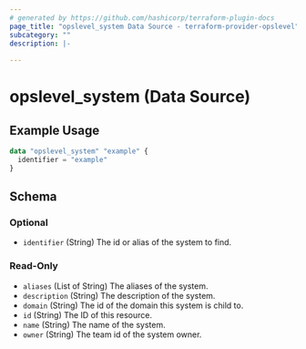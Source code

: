 ```yaml
---
# generated by https://github.com/hashicorp/terraform-plugin-docs
page_title: "opslevel_system Data Source - terraform-provider-opslevel"
subcategory: ""
description: |-
  
---
```


# opslevel_system (Data Source)



## Example Usage

```terraform
data "opslevel_system" "example" {
  identifier = "example"
}
```

<!-- schema generated by tfplugindocs -->
## Schema

### Optional

- `identifier` (String) The id or alias of the system to find.

### Read-Only

- `aliases` (List of String) The aliases of the system.
- `description` (String) The description of the system.
- `domain` (String) The id of the domain this system is child to.
- `id` (String) The ID of this resource.
- `name` (String) The name of the system.
- `owner` (String) The team id of the system owner.


